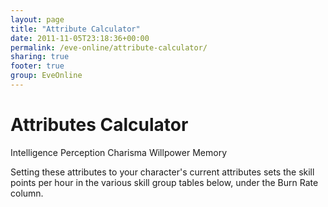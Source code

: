 ```yaml
---
layout: page
title: "Attribute Calculator"
date: 2011-11-05T23:18:36+00:00
permalink: /eve-online/attribute-calculator/
sharing: true
footer: true
group: EveOnline
---
```


Attributes Calculator
===========================



</tr>
<tr>
  <td >Intelligence</td>
  <td ></td>
</tr>
<tr>
  <td >Perception</td>
  <td ></td>
</tr>
<tr>
  <td >Charisma</td>
  <td ></td>
</tr>
<tr>
  <td >Willpower</td>
  <td ></td>
</tr>
<tr>
  <td >Memory</td>
  <td ></td><table class='table'>

Setting these attributes to your character's current attributes sets the skill points per hour in the various skill group tables below, under the Burn Rate column.
